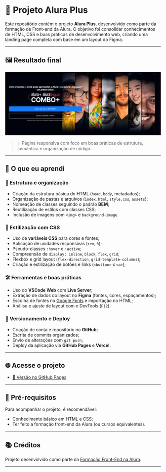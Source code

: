# 🚀 Projeto Alura Plus

Este repositório contém o projeto **Alura Plus**, desenvolvido como parte da formação de Front-end da Alura. O objetivo foi consolidar conhecimentos de HTML, CSS e boas práticas de desenvolvimento web, criando uma landing page completa com base em um layout do Figma.

---

## 🖼️ Resultado final

![Capa do projeto](assets/Capa.png)  
> 💡 Página responsiva com foco em boas práticas de estrutura, semântica e organização de código.

---

## 🧠 O que eu aprendi

### 📁 Estrutura e organização
- Criação da estrutura básica do HTML (`head`, `body`, metadados);
- Organização de pastas e arquivos (`index.html`, `style.css`, `assets`);
- Nomeação de classes seguindo o padrão **BEM**;
- Reutilização de estilos com classes CSS;
- Inclusão de imagens com `<img>` e `background-image`.

### 🎨 Estilização com CSS
- Uso de **variáveis CSS** para cores e fontes;
- Aplicação de unidades responsivas (`rem`, `%`);
- Pseudo-classes `:hover` e `:active`;
- Compreensão de `display: inline`, `block`, `flex`, `grid`;
- Flexbox e grid layout (`flex-direction`, `grid-template-columns`);
- Criação e estilização de botões e links (`<button>` x `<a>`);

### 🛠️ Ferramentas e boas práticas
- Uso do **VSCode Web** com **Live Server**;
- Extração de dados do layout no **Figma** (fontes, cores, espaçamentos);
- Escolha de fontes no [Google Fonts](https://fonts.google.com) e importação no HTML;
- Análise e ajuste de layout com o DevTools (`F12`).

### 🔁 Versionamento e Deploy
- Criação de conta e repositório no **GitHub**;
- Escrita de commits organizados;
- Envio de alterações com `git push`;
- Deploy da aplicação via **GitHub Pages** e **Vercel**.

---

## 🌐 Acesse o projeto

- [🔗 Versão no GitHub Pages](https://thiago-tm.github.io/alura-plus/)

---

## 📌 Pré-requisitos

Para acompanhar o projeto, é recomendável:
- Conhecimento básico em HTML e CSS;
- Ter feito a formação front-end da Alura (ou cursos equivalentes).

---

## 📚 Créditos

Projeto desenvolvido como parte da [Formação Front-End na Alura](https://www.alura.com.br/).

---